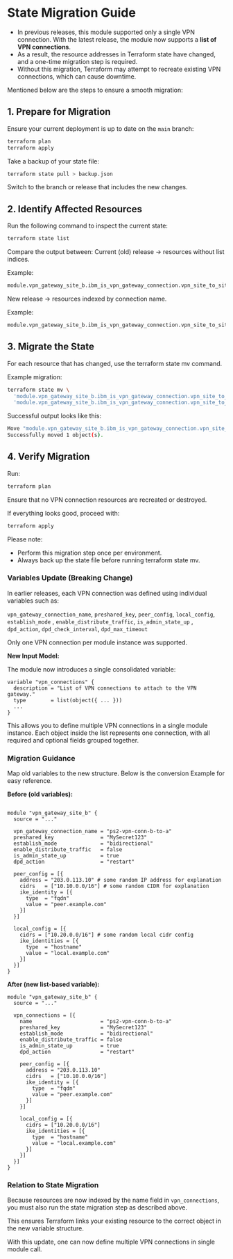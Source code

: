 # State Migration Guide

* In previous releases, this module supported only a single VPN connection. With the latest release, the module now supports a **list of VPN connections**.
* As a result, the resource addresses in Terraform state have changed, and a one-time migration step is required.
* Without this migration, Terraform may attempt to recreate existing VPN connections, which can cause downtime.

Mentioned below are the steps to ensure a smooth migration:

## 1. Prepare for Migration

Ensure your current deployment is up to date on the `main` branch:

```bash
terraform plan
terraform apply
```

Take a backup of your state file:

```bash
terraform state pull > backup.json
```

Switch to the branch or release that includes the new changes.

## 2. Identify Affected Resources

Run the following command to inspect the current state:

```bash
terraform state list
```

Compare the output between:
Current (old) release → resources without list indices.

Example:

```bash
module.vpn_gateway_site_b.ibm_is_vpn_gateway_connection.vpn_site_to_site_connection
```

New release → resources indexed by connection name.

Example:

```bash
module.vpn_gateway_site_b.ibm_is_vpn_gateway_connection.vpn_site_to_site_connection["ps2-vpn-conn-b-to-a"]
```

## 3. Migrate the State

For each resource that has changed, use the terraform state mv command.

Example migration:

```bash
terraform state mv \
  'module.vpn_gateway_site_b.ibm_is_vpn_gateway_connection.vpn_site_to_site_connection' \
  'module.vpn_gateway_site_b.ibm_is_vpn_gateway_connection.vpn_site_to_site_connection["ps2-vpn-conn-b-to-a"]'
```

Successful output looks like this:

```bash
Move "module.vpn_gateway_site_b.ibm_is_vpn_gateway_connection.vpn_site_to_site_connection" to "module.vpn_gateway_site_b.ibm_is_vpn_gateway_connection.vpn_site_to_site_connection[\"ps2-vpn-conn-b-to-a\"]"
Successfully moved 1 object(s).
```

## 4. Verify Migration

Run:

```bash
terraform plan
```

Ensure that no VPN connection resources are recreated or destroyed.

If everything looks good, proceed with:

``` bash
terraform apply
```

Please note:

* Perform this migration step once per environment.
* Always back up the state file before running terraform state mv.


### Variables Update (Breaking Change)

In earlier releases, each VPN connection was defined using individual variables such as:

`vpn_gateway_connection_name`, `preshared_key`, `peer_config`, `local_config`, `establish_mode` , `enable_distribute_traffic`, `is_admin_state_up` , `dpd_action`, `dpd_check_interval`, `dpd_max_timeout`

Only one VPN connection per module instance was supported.

**New Input Model:**

The module now introduces a single consolidated variable:

```hcl
variable "vpn_connections" {
  description = "List of VPN connections to attach to the VPN gateway."
  type        = list(object({ ... }))
  ...
}
```

This allows you to define multiple VPN connections in a single module instance.
Each object inside the list represents one connection, with all required and optional fields grouped together.

### Migration Guidance

Map old variables to the new structure. Below is the conversion Example for easy reference.

**Before (old variables):**

```hcl

module "vpn_gateway_site_b" {
  source = "..."

  vpn_gateway_connection_name = "ps2-vpn-conn-b-to-a"
  preshared_key               = "MySecret123"
  establish_mode              = "bidirectional"
  enable_distribute_traffic   = false
  is_admin_state_up           = true
  dpd_action                  = "restart"

  peer_config = [{
    address = "203.0.113.10" # some random IP address for explanation
    cidrs   = ["10.10.0.0/16"] # some random CIDR for explanation
    ike_identity = [{
      type  = "fqdn"
      value = "peer.example.com"
    }]
  }]

  local_config = [{
    cidrs = ["10.20.0.0/16"] # some random local cidr config
    ike_identities = [{
      type  = "hostname"
      value = "local.example.com"
    }]
  }]
}
```

**After (new list-based variable):**

```hcl
module "vpn_gateway_site_b" {
  source = "..."

  vpn_connections = [{
    name                      = "ps2-vpn-conn-b-to-a"
    preshared_key             = "MySecret123"
    establish_mode            = "bidirectional"
    enable_distribute_traffic = false
    is_admin_state_up         = true
    dpd_action                = "restart"

    peer_config = [{
      address = "203.0.113.10"
      cidrs   = ["10.10.0.0/16"]
      ike_identity = [{
        type  = "fqdn"
        value = "peer.example.com"
      }]
    }]

    local_config = [{
      cidrs = ["10.20.0.0/16"]
      ike_identities = [{
        type  = "hostname"
        value = "local.example.com"
      }]
    }]
  }]
}
```

### Relation to State Migration

Because resources are now indexed by the name field in `vpn_connections`, you must also run the state migration step as described above.

This ensures Terraform links your existing resource to the correct object in the new variable structure.

With this update, one can now define multiple VPN connections in single module call.
